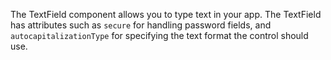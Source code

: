 The TextField component allows you to type text in your app. The TextField has attributes such as `secure` for handling password fields, and `autocapitalizationType` for specifying the text format the control should use.
